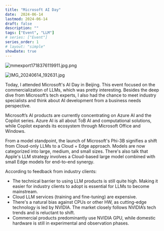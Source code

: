 ```yaml
---
title: "Microsoft AI Day"
date:  2024-06-14
lastmod: 2024-06-14
draft: false
description: ""
tags: ["Event", "LLM"]
# series: ["Event"]
series_order: 1
# layout: "simple"
showDate: true
---
```

![mmexport1718376119911.jpg.png](https://s2.loli.net/2024/08/15/4eON8BscrdE9wVI.png)

![IMG_20240614_192631.jpg](https://s2.loli.net/2024/08/15/yjzLXmTuD6ZPQlV.jpg)

Today, I attended Microsoft's AI Day in Beijing. This event focused on the commercialization of LLMs, which was pretty interesting. Besides the deep dive from Microsoft’s tech experts, I also had the chance to meet industry specialists and think about AI development from a business needs perspective.

Microsoft’s AI products are currently concentrating on Azure AI and the Copilot series. Azure AI is all about ToB AI and computational solutions, while Copilot expands its ecosystem through Microsoft Office and Windows.

From a model standpoint, the launch of Microsoft's Phi-3B signifies a shift from Cloud-only LLMs to a Cloud + Edge approach. Models are now categorized into large, medium, and small sizes. There's also talk that Apple's LLM strategy involves a Cloud-based large model combined with small Edge models for end-to-end synergy.

According to feedback from industry clients:

- The technical barrier to using LLM products is still quite high. Making it easier for industry clients to adopt is essential for LLMs to become mainstream.
- Cloud LLM services (training and fine-tuning) are expensive.
- There's a natural bias against CPUs or other HW, as cutting-edge technology is led by NVIDIA. The market closely follows NVIDIA’s tech trends and is reluctant to shift.
- Commercial products predominantly use NVIDIA GPU, while domestic hardware is still in experimental and observation phases.